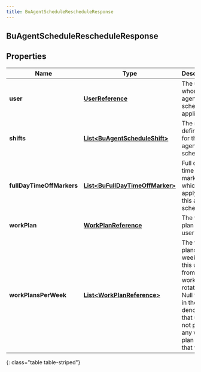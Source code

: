 ```yaml
---
title: BuAgentScheduleRescheduleResponse
---
```


## BuAgentScheduleRescheduleResponse

## Properties

| Name                      | Type                                                                                     | Description                                                                                                                                             | Notes      |
| ------------------------- | ---------------------------------------------------------------------------------------- | ------------------------------------------------------------------------------------------------------------------------------------------------------- | ---------- |
| **user**                  | <!----><!---->[**UserReference**](UserReference.md)<!---->                               | The user to whom this agent schedule applies                                                                                                            | [optional] |
| **shifts**                | <!----><!---->[**List&lt;BuAgentScheduleShift&gt;**](BuAgentScheduleShift.md)<!---->     | The shift definitions for this agent schedule                                                                                                           | [optional] |
| **fullDayTimeOffMarkers** | <!----><!---->[**List&lt;BuFullDayTimeOffMarker&gt;**](BuFullDayTimeOffMarker.md)<!----> | Full day time off markers which apply to this agent schedule                                                                                            | [optional] |
| **workPlan**              | <!----><!---->[**WorkPlanReference**](WorkPlanReference.md)<!---->                       | The work plan for this user                                                                                                                             | [optional] |
| **workPlansPerWeek**      | <!----><!---->[**List&lt;WorkPlanReference&gt;**](WorkPlanReference.md)<!---->           | The work plans per week for this user from the work plan rotation. Null values in the list denotes that user is not part of any work plan for that week | [optional] |

{: class="table table-striped"}
